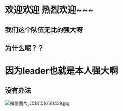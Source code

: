 # 欢迎欢迎 热烈欢迎~~~
## 我们这个队伍无比的强大呀
## 为什么呢？？
# 因为leader也就是本人强大啊
## 没有办法

![微信图片_20181016161429.jpg](https://upload-images.jianshu.io/upload_images/14466577-526dfeb579cf00e4.jpg?imageMogr2/auto-orient/strip%7CimageView2/2/w/1240)
